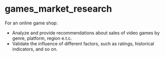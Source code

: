 # games_market_research
For an online game shop:
- Analyze and provide recommendations about sales of video games by genre, platform, region e.t.c.
- Validate the influence of different factors, such as ratings, historical indicators, and so on.
